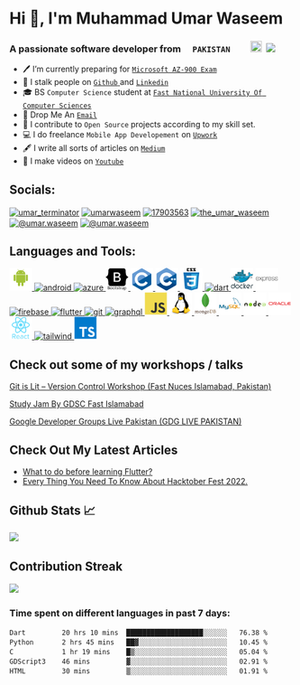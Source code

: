 # Hi 👋, I'm Muhammad Umar Waseem 


### A passionate software developer from `   PAKISTAN   ` &nbsp; &nbsp; <img src="https://images.emojiterra.com/twitter/512px/1f1f5-1f1f0.png" height=20 width=20 /> &nbsp;![](https://komarev.com/ghpvc/?username=Umar-Waseem)

<!-- <img align="right" src="meGithubWorkshop.png" width="500" height="500" />  -->

- 🖊️ I’m currently preparing for <a href= "https://learn.microsoft.com/en-us/certifications/exams/az-900" > ` Microsoft AZ-900 Exam `  <a>
- 👀 I stalk people on <a href= "https://github.com/Umar-Waseem" > ` Github ` <a> and <a href= "https://www.linkedin.com/in/umarwas/" > ` Linkedin `  <a> 
- 🎓 BS `Computer Science` student at <a href="http://isb.nu.edu.pk/" target="_blank" rel="noreferrer"> ` Fast National University Of Computer Sciences ` </a>
- 📧 Drop Me An <a href="mailto:umar.waseem@gmail.com" target="blank">`Email`</a> <br>
- 🤝 I contribute to `Open Source` projects according to my skill set.
- 💻 I do freelance `Mobile App Developement` on <a href = "https://www.upwork.com/freelancers/~0104077fe732576606" > ` Upwork ` <a>
- 🖋️ I write all sorts of articles on <a href = "https://medium.com/@umar.waseem" > ` Medium ` <a> 
- 🎥 I make videos on <a href = "https://youtube.com/@umar-waseem" > ` Youtube ` <a>

<h2 align="left">Socials: </h2>
<p align="left">
<a href="https://twitter.com/umar_terminator" target="blank"><img align="center" src="https://raw.githubusercontent.com/rahuldkjain/github-profile-readme-generator/master/src/images/icons/Social/twitter.svg" alt="umar_terminator" height="30" width="40" /></a>
<a href="https://linkedin.com/in/umarwaseem" target="blank"><img align="center" src="https://raw.githubusercontent.com/rahuldkjain/github-profile-readme-generator/master/src/images/icons/Social/linked-in-alt.svg" alt="umarwaseem" height="30" width="40" /></a>
<a href="https://stackoverflow.com/users/17903563" target="blank"><img align="center" src="https://raw.githubusercontent.com/rahuldkjain/github-profile-readme-generator/master/src/images/icons/Social/stack-overflow.svg" alt="17903563" height="30" width="40" /></a>
<a href="https://instagram.com/the_umar_waseem" target="blank"><img align="center" src="https://raw.githubusercontent.com/rahuldkjain/github-profile-readme-generator/master/src/images/icons/Social/instagram.svg" alt="the_umar_waseem" height="30" width="40" /></a>
<a href="https://medium.com/@umar.waseem" target="blank"><img align="center" src="https://raw.githubusercontent.com/rahuldkjain/github-profile-readme-generator/master/src/images/icons/Social/medium.svg" alt="@umar.waseem" height="30" width="40" /></a>
<a href="https://youtube.com/@umar-waseem" target="blank"><img align="center" src="https://raw.githubusercontent.com/rahuldkjain/github-profile-readme-generator/master/src/images/icons/Social/youtube.svg" alt="@umar.waseem" height="30" width="40" /></a>
</p>

<h2 align="left">Languages and Tools:</h2>
<p align="left"> <a href="https://developer.android.com" target="_blank" rel="noreferrer"> <img src="https://raw.githubusercontent.com/devicons/devicon/master/icons/android/android-original-wordmark.svg" alt="android" width="40" height="40"/> </a> <a href="https://developer.android.com" target="_blank" rel="noreferrer"> <img src="https://data.tooliphone.net/iskin/themes/21253/13479/preview-256.png?cache=" alt="android" width="40" height="40"/> </a> <a href="https://azure.microsoft.com/en-in/" target="_blank" rel="noreferrer"> <img src="https://www.vectorlogo.zone/logos/microsoft_azure/microsoft_azure-icon.svg" alt="azure" width="40" height="40"/> </a> <a href="https://getbootstrap.com" target="_blank" rel="noreferrer"> <img src="https://raw.githubusercontent.com/devicons/devicon/master/icons/bootstrap/bootstrap-plain-wordmark.svg" alt="bootstrap" width="40" height="40"/> </a> <a href="https://www.cprogramming.com/" target="_blank" rel="noreferrer"> <img src="https://raw.githubusercontent.com/devicons/devicon/master/icons/c/c-original.svg" alt="c" width="40" height="40"/> </a> <a href="https://www.w3schools.com/cpp/" target="_blank" rel="noreferrer"> <img src="https://raw.githubusercontent.com/devicons/devicon/master/icons/cplusplus/cplusplus-original.svg" alt="cplusplus" width="40" height="40"/> </a> <a href="https://www.w3schools.com/css/" target="_blank" rel="noreferrer"> <img src="https://raw.githubusercontent.com/devicons/devicon/master/icons/css3/css3-original-wordmark.svg" alt="css3" width="40" height="40"/> </a> <a href="https://dart.dev" target="_blank" rel="noreferrer"> <img src="https://www.vectorlogo.zone/logos/dartlang/dartlang-icon.svg" alt="dart" width="40" height="40"/> </a> <a href="https://www.docker.com/" target="_blank" rel="noreferrer"> <img src="https://raw.githubusercontent.com/devicons/devicon/master/icons/docker/docker-original-wordmark.svg" alt="docker" width="40" height="40"/> </a> <a href="https://expressjs.com" target="_blank" rel="noreferrer"> <img src="https://raw.githubusercontent.com/devicons/devicon/master/icons/express/express-original-wordmark.svg" alt="express" width="40" height="40"/> </a> <a href="https://firebase.google.com/" target="_blank" rel="noreferrer"> <img src="https://www.vectorlogo.zone/logos/firebase/firebase-icon.svg" alt="firebase" width="40" height="40"/> </a> <a href="https://flutter.dev" target="_blank" rel="noreferrer"> <img src="https://www.vectorlogo.zone/logos/flutterio/flutterio-icon.svg" alt="flutter" width="40" height="40"/> </a> <a href="https://git-scm.com/" target="_blank" rel="noreferrer"> <img src="https://www.vectorlogo.zone/logos/git-scm/git-scm-icon.svg" alt="git" width="40" height="40"/> </a> <a href="https://graphql.org" target="_blank" rel="noreferrer"> <img src="https://www.vectorlogo.zone/logos/graphql/graphql-icon.svg" alt="graphql" width="40" height="40"/> </a> <a href="https://developer.mozilla.org/en-US/docs/Web/JavaScript" target="_blank" rel="noreferrer"> <img src="https://raw.githubusercontent.com/devicons/devicon/master/icons/javascript/javascript-original.svg" alt="javascript" width="40" height="40"/> </a> <a href="https://www.linux.org/" target="_blank" rel="noreferrer"> <img src="https://raw.githubusercontent.com/devicons/devicon/master/icons/linux/linux-original.svg" alt="linux" width="40" height="40"/> </a> <a href="https://www.mongodb.com/" target="_blank" rel="noreferrer"> <img src="https://raw.githubusercontent.com/devicons/devicon/master/icons/mongodb/mongodb-original-wordmark.svg" alt="mongodb" width="40" height="40"/> </a> <a href="https://www.mysql.com/" target="_blank" rel="noreferrer"> <img src="https://raw.githubusercontent.com/devicons/devicon/master/icons/mysql/mysql-original-wordmark.svg" alt="mysql" width="40" height="40"/> </a> <a href="https://nodejs.org" target="_blank" rel="noreferrer"> <img src="https://raw.githubusercontent.com/devicons/devicon/master/icons/nodejs/nodejs-original-wordmark.svg" alt="nodejs" width="40" height="40"/> </a> <a href="https://www.oracle.com/" target="_blank" rel="noreferrer"> <img src="https://raw.githubusercontent.com/devicons/devicon/master/icons/oracle/oracle-original.svg" alt="oracle" width="40" height="40"/> </a> <a href="https://reactjs.org/" target="_blank" rel="noreferrer"> <img src="https://raw.githubusercontent.com/devicons/devicon/master/icons/react/react-original-wordmark.svg" alt="react" width="40" height="40"/> </a> <a href="https://tailwindcss.com/" target="_blank" rel="noreferrer"> <img src="https://www.vectorlogo.zone/logos/tailwindcss/tailwindcss-icon.svg" alt="tailwind" width="40" height="40"/> </a> <a href="https://www.typescriptlang.org/" target="_blank" rel="noreferrer"> <img src="https://raw.githubusercontent.com/devicons/devicon/master/icons/typescript/typescript-original.svg" alt="typescript" width="40" height="40"/> </a> </p>

## Check out some of my workshops / talks

<a href="https://www.youtube.com/watch?v=rBEi6s2x2ec" > Git is Lit – Version Control Workshop (Fast Nuces Islamabad, Pakistan) <a>

<a href="https://www.youtube.com/watch?v=WbU07nuFqxQ" >Study Jam By GDSC Fast Islamabad <a>
  
<a href="https://youtu.be/1v2oMY-3fk0?t=13822"> Google Developer Groups Live Pakistan (GDG LIVE PAKISTAN) <a>


## Check Out My Latest Articles 

- <a target="_blank" href="https://medium.com/@umar.waseem/things-you-need-to-know-before-starting-flutter-af8c7639f7ab">What to do before learning Flutter?</a>
- <a target="_blank" href="https://medium.com/@umar.waseem/hacktober-fest-once-again-98830f0ab7c9">Every Thing You Need To Know About Hacktober Fest 2022.</a>

<!--
### I code in :

<img  src = "https://github-readme-stats.vercel.app/api/top-langs/?username=Umar-Waseem&layout=compact&theme=dracula&border_radius=18&langs_count=10" >&nbsp;&nbsp;&nbsp;&nbsp;&nbsp;&nbsp;&nbsp;
-->
## Github Stats 📈
<img src = "https://github-readme-stats.vercel.app/api?username=Umar-Waseem&show_icons=true&theme=dracula&title_color=fffff1&border_radius=18" >

## Contribution Streak

<img src="https://github-readme-streak-stats.herokuapp.com?user=Umar-Waseem&theme=dracula">


### Time spent on different languages in past 7 days:
<!--START_SECTION:waka-->

```txt
Dart         20 hrs 10 mins  ███████████████████░░░░░░   76.38 %
Python       2 hrs 45 mins   ██▓░░░░░░░░░░░░░░░░░░░░░░   10.45 %
C            1 hr 19 mins    █▒░░░░░░░░░░░░░░░░░░░░░░░   05.04 %
GDScript3    46 mins         ▓░░░░░░░░░░░░░░░░░░░░░░░░   02.91 %
HTML         30 mins         ▒░░░░░░░░░░░░░░░░░░░░░░░░   01.91 %
```

<!--END_SECTION:waka-->

  
  
  
  
  




